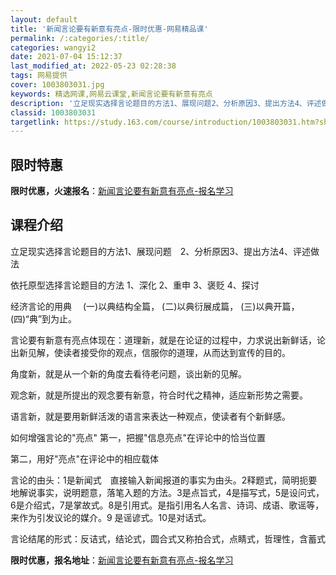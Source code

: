 ```yaml
---
layout: default
title: '新闻言论要有新意有亮点-限时优惠-网易精品课'
permalink: /:categories/:title/
categories: wangyi2
date: 2021-07-04 15:12:37
last_modified_at: 2022-05-23 02:28:38
tags: 网易提供
cover: 1003803031.jpg
keywords: 精选网课,网易云课堂,新闻言论要有新意有亮点
description: '立足现实选择言论题目的方法1、展现问题2、分析原因3、提出方法4、评述做法依托原型选择言论题目的方法1、深化2、重申3、'
classid: 1003803031
targetlink: https://study.163.com/course/introduction/1003803031.htm?share=1&shareId=1025206652&utm_campaign=share&utm_medium=iphoneShare&utm_source=&utm_u=1025206652
---
```


## 限时特惠

**限时优惠，火速报名**：[新闻言论要有新意有亮点-报名学习](https://study.163.com/course/introduction/1003803031.htm?share=1&shareId=1025206652&utm_campaign=share&utm_medium=iphoneShare&utm_source=&utm_u=1025206652)

## 课程介绍

立足现实选择言论题目的方法1、展现问题　2、分析原因3、提出方法4、评述做法

依托原型选择言论题目的方法 1、深化 2、重申 3、褒贬 4、探讨

经济言论的用典 　(一)以典结构全篇， (二)以典衍展成篇，  (三)以典开篇，  (四)“典”到为止。

言论要有新意有亮点体现在：道理新，就是在论证的过程中，力求说出新鲜话，论出新见解，使读者接受你的观点，信服你的道理，从而达到宣传的目的。

角度新，就是从一个新的角度去看待老问题，谈出新的见解。

观念新，就是所提出的观念要有新意，符合时代之精神，适应新形势之需要。

语言新，就是要用新鲜活泼的语言来表达一种观点，使读者有个新鲜感。

如何增强言论的"亮点" 第一，把握"信息亮点"在评论中的恰当位置 

 第二，用好"亮点"在评论中的相应载体

言论的由头：1是新闻式　直接输入新闻报道的事实为由头。2释题式，简明扼要地解说事实，说明题意，落笔入题的方法。3是点旨式，4是描写式，5是设问式，6是介绍式，7是掌故式。8是引用式。是指引用名人名言、诗词、成语、歌谣等，来作为引发议论的媒介。9 是谣谚式。10是对话式。

言论结尾的形式：反诘式，结论式，圆合式又称拍合式，点睛式，哲理性，含蓄式

**限时优惠，报名地址**：[新闻言论要有新意有亮点-报名学习](https://study.163.com/course/introduction/1003803031.htm?share=1&shareId=1025206652&utm_campaign=share&utm_medium=iphoneShare&utm_source=&utm_u=1025206652)

